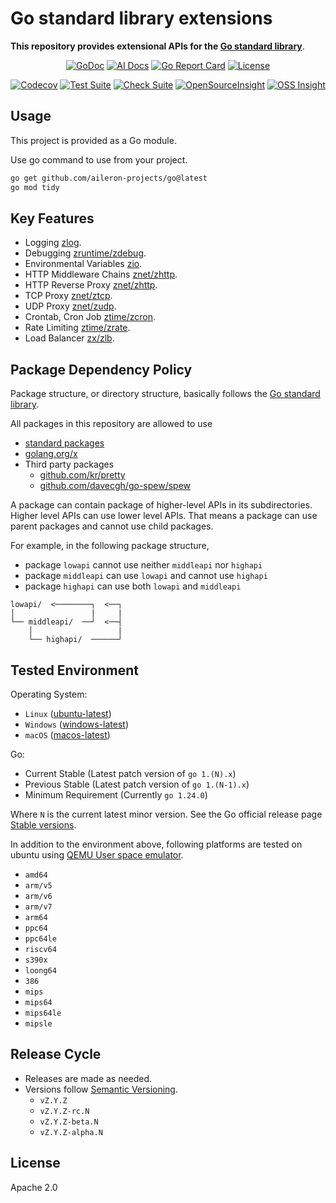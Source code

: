 # Go standard library extensions

**This repository provides extensional APIs for the [Go standard library](https://pkg.go.dev/std)**.

<div align="center">

[![GoDoc](https://godoc.org/github.com/aileron-projects/go?status.svg)](http://godoc.org/github.com/aileron-projects/go)
[![AI Docs](https://img.shields.io/badge/AI%20Docs-DeepWiki-blue.svg)](https://deepwiki.com/aileron-projects/go)
[![Go Report Card](https://goreportcard.com/badge/github.com/aileron-projects/go)](https://goreportcard.com/report/github.com/aileron-projects/go)
[![License](https://img.shields.io/badge/License-Apache%202.0-yellow.svg)](./LICENSE)

[![Codecov](https://codecov.io/gh/aileron-projects/go/branch/main/graph/badge.svg?token=L62XLZNFLE)](https://codecov.io/gh/aileron-projects/go)
[![Test Suite](https://github.com/aileron-projects/go/actions/workflows/go-test.yaml/badge.svg?branch=main)](https://github.com/aileron-projects/go/actions/workflows/go-test.yaml?query=branch%3Amain)
[![Check Suite](https://github.com/aileron-projects/go/actions/workflows/check-suite.yaml/badge.svg?branch=main)](https://github.com/aileron-projects/go/actions/workflows/check-suite.yaml?query=branch%3Amain)
[![OpenSourceInsight](https://badgen.net/badge/open%2Fsource%2F/insight/cyan)](https://deps.dev/go/github.com%2Faileron-projects%2Fgo)
[![OSS Insight](https://badgen.net/badge/OSS/Insight/orange)](https://ossinsight.io/analyze/aileron-projects/go)

</div>

## Usage

This project is provided as a Go module.

Use go command to use from your project.

```bash
go get github.com/aileron-projects/go@latest
go mod tidy
```

## Key Features

- Logging [zlog](./zlog/).
- Debugging [zruntime/zdebug](./zruntime/zdebug/).
- Environmental Variables [zio](./zio/).
- HTTP Middleware Chains [znet/zhttp](./znet/zhttp/).
- HTTP Reverse Proxy [znet/zhttp](./znet/zhttp/).
- TCP Proxy [znet/ztcp](./znet/ztcp/).
- UDP Proxy [znet/zudp](./znet/zudp/).
- Crontab, Cron Job [ztime/zcron](./ztime/zcron/).
- Rate Limiting [ztime/zrate](./ztime/zrate/).
- Load Balancer [zx/zlb](./zx/zlb/).

## Package Dependency Policy

Package structure, or directory structure, basically follows the [Go standard library](https://pkg.go.dev/std).

All packages in this repository are allowed to use

- [standard packages](https://pkg.go.dev/std)
- [golang.org/x](https://pkg.go.dev/golang.org/x)
- Third party packages
  - [github.com/kr/pretty](https://pkg.go.dev/github.com/kr/pretty)
  - [github.com/davecgh/go-spew/spew](https://pkg.go.dev/github.com/davecgh/go-spew/spew)

A package can contain package of higher-level APIs in its subdirectories.
Higher level APIs can use lower level APIs.
That means a package can use parent packages and cannot use child packages.

For example, in the following package structure,

- package `lowapi` cannot use neither `middleapi` nor `highapi`
- package `middleapi` can use `lowapi` and cannot use `highapi`
- package `highapi` can use both `lowapi` and `middleapi`

```text
lowapi/  <────────┐  <──┐
│                 |     |
└── middleapi/  ──┘  <──┤
    │                   |
    └── highapi/  ──────┘
```

## Tested Environment

Operating System:

- `Linux` ([ubuntu-latest](https://github.com/actions/runner-images))
- `Windows` ([windows-latest](https://github.com/actions/runner-images))
- `macOS` ([macos-latest](https://github.com/actions/runner-images))

Go:

- Current Stable (Latest patch version of `go 1.(N).x`)
- Previous Stable (Latest patch version of `go 1.(N-1).x`)
- Minimum Requirement (Currently `go 1.24.0`)

Where `N` is the current latest minor version.
See the Go official release page [Stable versions](https://go.dev/dl/).

In addition to the environment above, following platforms are tested on ubuntu
using [QEMU User space emulator](https://www.qemu.org/docs/master/user/main.html).

- `amd64`
- `arm/v5`
- `arm/v6`
- `arm/v7`
- `arm64`
- `ppc64`
- `ppc64le`
- `riscv64`
- `s390x`
- `loong64`
- `386`
- `mips`
- `mips64`
- `mips64le`
- `mipsle`

## Release Cycle

- Releases are made as needed.
- Versions follow [Semantic Versioning](https://semver.org/).
  - `vZ.Y.Z`
  - `vZ.Y.Z-rc.N`
  - `vZ.Y.Z-beta.N`
  - `vZ.Y.Z-alpha.N`

## License

Apache 2.0
